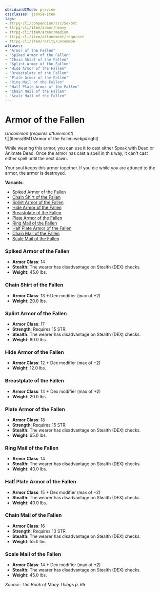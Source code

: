 ```yaml
---
obsidianUIMode: preview
cssclasses: json5e-item
tags:
- ttrpg-cli/compendium/src/5e/bmt
- ttrpg-cli/item/armor/heavy
- ttrpg-cli/item/armor/medium
- ttrpg-cli/item/attunement/required
- ttrpg-cli/item/rarity/uncommon
aliases: 
- "Armor of the Fallen"
- "Spiked Armor of the Fallen"
- "Chain Shirt of the Fallen"
- "Splint Armor of the Fallen"
- "Hide Armor of the Fallen"
- "Breastplate of the Fallen"
- "Plate Armor of the Fallen"
- "Ring Mail of the Fallen"
- "Half Plate Armor of the Fallen"
- "Chain Mail of the Fallen"
- "Scale Mail of the Fallen"
---
```

# Armor of the Fallen
*Uncommon (requires attunement)*  
![](items/BMT/Armor of the Fallen.webp#right)  


While wearing this armor, you can use it to cast either Speak with Dead or Animate Dead. Once the armor has cast a spell in this way, it can't cast either spell until the next dawn.

Your soul keeps this armor together. If you die while you are attuned to the armor, the armor is destroyed.

**Variants**:
- [Spiked Armor of the Fallen](#Spiked%20Armor%20of%20the%20Fallen)
- [Chain Shirt of the Fallen](#Chain%20Shirt%20of%20the%20Fallen)
- [Splint Armor of the Fallen](#Splint%20Armor%20of%20the%20Fallen)
- [Hide Armor of the Fallen](#Hide%20Armor%20of%20the%20Fallen)
- [Breastplate of the Fallen](#Breastplate%20of%20the%20Fallen)
- [Plate Armor of the Fallen](#Plate%20Armor%20of%20the%20Fallen)
- [Ring Mail of the Fallen](#Ring%20Mail%20of%20the%20Fallen)
- [Half Plate Armor of the Fallen](#Half%20Plate%20Armor%20of%20the%20Fallen)
- [Chain Mail of the Fallen](#Chain%20Mail%20of%20the%20Fallen)
- [Scale Mail of the Fallen](#Scale%20Mail%20of%20the%20Fallen)

### Spiked Armor of the Fallen

- **Armor Class**: 14
- **Stealth**: The wearer has disadvantage on Stealth (DEX) checks.
- **Weight**: 45.0 lbs.

### Chain Shirt of the Fallen

- **Armor Class**: 13 + Dex modifier (max of +2)
- **Weight**: 20.0 lbs.

### Splint Armor of the Fallen

- **Armor Class**: 17
- **Strength**: Requires 15 STR.
- **Stealth**: The wearer has disadvantage on Stealth (DEX) checks.
- **Weight**: 60.0 lbs.

### Hide Armor of the Fallen

- **Armor Class**: 12 + Dex modifier (max of +2)
- **Weight**: 12.0 lbs.

### Breastplate of the Fallen

- **Armor Class**: 14 + Dex modifier (max of +2)
- **Weight**: 20.0 lbs.

### Plate Armor of the Fallen

- **Armor Class**: 18
- **Strength**: Requires 15 STR.
- **Stealth**: The wearer has disadvantage on Stealth (DEX) checks.
- **Weight**: 65.0 lbs.

### Ring Mail of the Fallen

- **Armor Class**: 14
- **Stealth**: The wearer has disadvantage on Stealth (DEX) checks.
- **Weight**: 40.0 lbs.

### Half Plate Armor of the Fallen

- **Armor Class**: 15 + Dex modifier (max of +2)
- **Stealth**: The wearer has disadvantage on Stealth (DEX) checks.
- **Weight**: 40.0 lbs.

### Chain Mail of the Fallen

- **Armor Class**: 16
- **Strength**: Requires 13 STR.
- **Stealth**: The wearer has disadvantage on Stealth (DEX) checks.
- **Weight**: 55.0 lbs.

### Scale Mail of the Fallen

- **Armor Class**: 14 + Dex modifier (max of +2)
- **Stealth**: The wearer has disadvantage on Stealth (DEX) checks.
- **Weight**: 45.0 lbs.


*Source: The Book of Many Things p. 65*